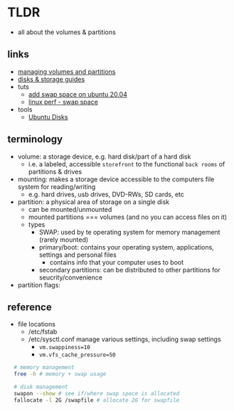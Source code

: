 # TLDR

- all about the volumes & partitions

## links

- [managing volumes and partitions](https://help.ubuntu.com/stable/ubuntu-help/disk-partitions.html.en)
- [disks & storage guides](https://help.ubuntu.com/stable/ubuntu-help/disk.html.en)
- tuts
  - [add swap space on ubuntu 20.04](https://linuxize.com/post/how-to-add-swap-space-on-ubuntu-20-04/)
  - [linux perf - swap space](https://haydenjames.io/linux-performance-almost-always-add-swap-space/)
- tools
  - [Ubuntu Disks](https://manpages.ubuntu.com/manpages/cosmic/man1/gnome-disks.1.html)

## terminology

- volume: a storage device, e.g. hard disk/part of a hard disk
  - i.e. a labeled, accessible `storefront` to the functional `back rooms` of partitions & drives
- mounting: makes a storage device accessible to the computers file system for reading/writing
  - e.g. hard drives, usb drives, DVD-RWs, SD cards, etc
- partition: a physical area of storage on a single disk
  - can be mounted/unmounted
  - mounted partitions === volumes (and no you can access files on it)
  - types
    - SWAP: used by te operating system for memory management (rarely mounted)
    - primary/boot: contains your operating system, applications, settings and personal files
      - contains info that your computer uses to boot
    - secondary partitions: can be distributed to other partitions for seucrity/convenience
- partition flags:

## reference

- file locations
  - /etc/fstab
  - /etc/sysctl.conf manage various settings, including swap settings
    - `vm.swappiness=10`
    - `vm.vfs_cache_pressure=50`

```sh
  # memory management
  free -h # memory + swap usage

  # disk management
  swapon --show # see if/where swap space is allocated
  fallocate -l 2G /swapfile # allocate 2G for swapfile

```
